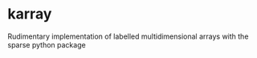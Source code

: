 # karray
Rudimentary implementation of labelled multidimensional arrays with the sparse python package
